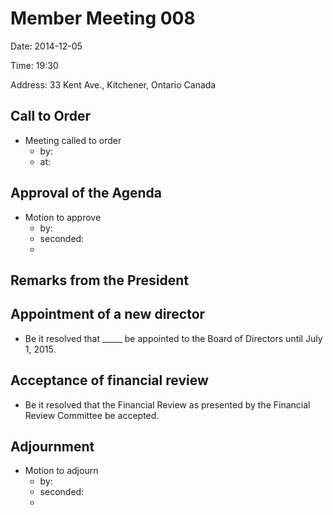 # Member Meeting 008

Date: 2014-12-05

Time: 19:30

Address: 33 Kent Ave., Kitchener, Ontario Canada

## Call to Order
* Meeting called to order
    * by: 
    * at: 

## Approval of the Agenda
* Motion to approve
    * by: 
    * seconded: 
    * 

## Remarks from the President

## Appointment of a new director

  * Be it resolved that \_\_\_\_\_ be appointed to the Board of Directors until July 1, 2015.

## Acceptance of financial review

  * Be it resolved that the Financial Review as presented by the Financial Review Committee be accepted.

## Adjournment
* Motion to adjourn
    * by: 
    * seconded: 
    * 
